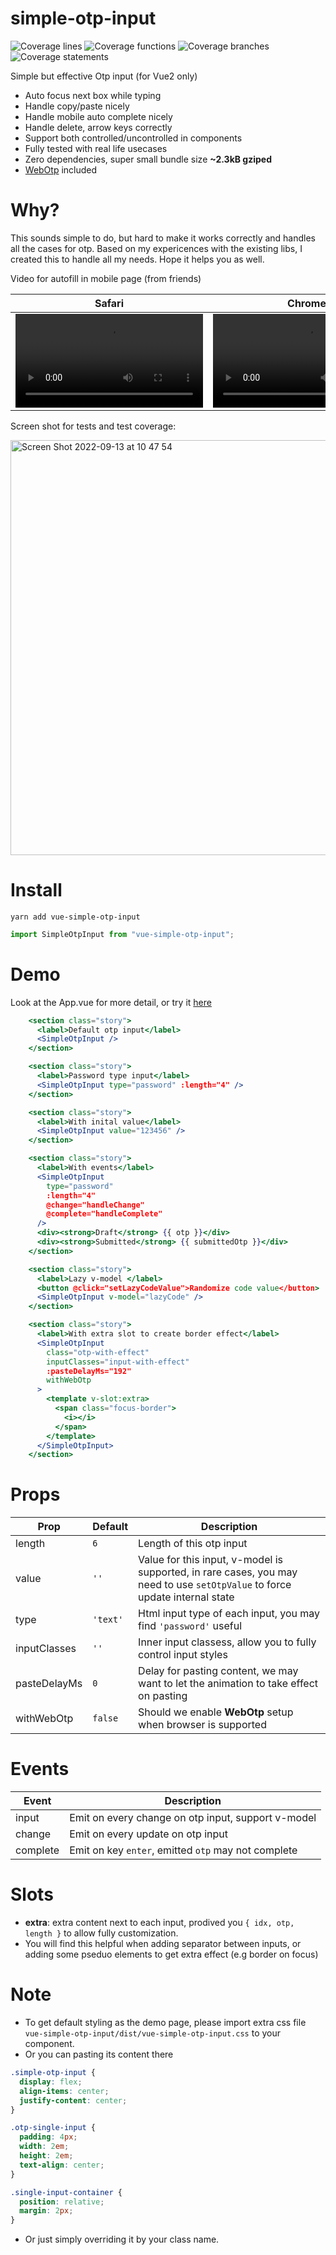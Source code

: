 # simple-otp-input

![Coverage lines](https://img.shields.io/endpoint?url=https://raw.githubusercontent.com/simpletrontdip/vue-simple-otp-input/main/tests/coverage/badges/lines.json)
![Coverage functions](https://img.shields.io/endpoint?url=https://raw.githubusercontent.com/simpletrontdip/vue-simple-otp-input/main/tests/coverage/badges/functions.json)
![Coverage branches](https://img.shields.io/endpoint?url=https://raw.githubusercontent.com/simpletrontdip/vue-simple-otp-input/main/tests/coverage/badges/branches.json)
![Coverage statements](https://img.shields.io/endpoint?url=https://raw.githubusercontent.com/simpletrontdip/vue-simple-otp-input/main/tests/coverage/badges/statements.json)

Simple but effective Otp input (for Vue2 only)

- Auto focus next box while typing
- Handle copy/paste nicely
- Handle mobile auto complete nicely
- Handle delete, arrow keys correctly
- Support both controlled/uncontrolled in components
- Fully tested with real life usecases
- Zero dependencies, super small bundle size **~2.3kB gziped**
- [WebOtp](https://developer.mozilla.org/en-US/docs/Web/API/WebOTP_API) included

# Why?

This sounds simple to do, but hard to make it works correctly and handles all the cases for otp.
Based on my expericences with the existing libs, I created this to handle all my needs. Hope it helps you as well.

Video for autofill in mobile page (from friends)

| Safari                                                                                                                                                            | Chrome                                                                                                                                                            |
| ----------------------------------------------------------------------------------------------------------------------------------------------------------------- | ----------------------------------------------------------------------------------------------------------------------------------------------------------------- |
| <video controls src="https://user-images.githubusercontent.com/20158564/156875581-425dc90a-b534-4b4b-9ba9-7e72a044d2cf.MP4" alt="Safari" style="max-width:300px"> | <video controls src="https://user-images.githubusercontent.com/20158564/159843487-a484a8d7-b130-47a2-8107-90c39211f082.MP4" alt="Chrome" style="max-width:300px"> |

Screen shot for tests and test coverage:

<img width="664" alt="Screen Shot 2022-09-13 at 10 47 54" src="https://user-images.githubusercontent.com/20158564/189803473-677f9b3b-d71b-4b7a-8f9b-c455a557824a.png">




# Install

```
yarn add vue-simple-otp-input
```

```js
import SimpleOtpInput from "vue-simple-otp-input";
```

# Demo

Look at the App.vue for more detail, or try it [here](https://simpletrontdip.github.io/vue-simple-otp-input/demo/)

```jsx
    <section class="story">
      <label>Default otp input</label>
      <SimpleOtpInput />
    </section>

    <section class="story">
      <label>Password type input</label>
      <SimpleOtpInput type="password" :length="4" />
    </section>

    <section class="story">
      <label>With inital value</label>
      <SimpleOtpInput value="123456" />
    </section>

    <section class="story">
      <label>With events</label>
      <SimpleOtpInput
        type="password"
        :length="4"
        @change="handleChange"
        @complete="handleComplete"
      />
      <div><strong>Draft</strong> {{ otp }}</div>
      <div><strong>Submitted</strong> {{ submittedOtp }}</div>
    </section>

    <section class="story">
      <label>Lazy v-model </label>
      <button @click="setLazyCodeValue">Randomize code value</button>
      <SimpleOtpInput v-model="lazyCode" />
    </section>

    <section class="story">
      <label>With extra slot to create border effect</label>
      <SimpleOtpInput
        class="otp-with-effect"
        inputClasses="input-with-effect"
        :pasteDelayMs="192"
        withWebOtp
      >
        <template v-slot:extra>
          <span class="focus-border">
            <i></i>
          </span>
        </template>
      </SimpleOtpInput>
    </section>
```

# Props

| Prop         | Default  | Description                                                                                                                 |
| ------------ | -------- | --------------------------------------------------------------------------------------------------------------------------- |
| length       | `6`      | Length of this otp input                                                                                                    |
| value        | `''`     | Value for this input, v-model is supported, in rare cases, you may need to use `setOtpValue` to force update internal state |
| type         | `'text'` | Html input type of each input, you may find `'password'` useful                                                             |
| inputClasses | `''`     | Inner input classess, allow you to fully control input styles                                                               |
| pasteDelayMs | `0`      | Delay for pasting content, we may want to let the animation to take effect on pasting                                       |
| withWebOtp   | `false`  | Should we enable **WebOtp** setup when browser is supported                                                                 |

# Events

| Event    | Description                                         |
| -------- | --------------------------------------------------- |
| input    | Emit on every change on otp input, support v-model  |
| change   | Emit on every update on otp input                   |
| complete | Emit on key `enter`, emitted `otp` may not complete |

# Slots

- **extra**: extra content next to each input, prodived you `{ idx, otp, length }` to allow fully customization.
- You will find this helpful when adding separator between inputs, or adding some pseduo elements to get extra effect (e.g border on focus)

# Note

- To get default styling as the demo page, please import extra css file `vue-simple-otp-input/dist/vue-simple-otp-input.css` to your component.
- Or you can pasting its content there

```css
.simple-otp-input {
  display: flex;
  align-items: center;
  justify-content: center;
}

.otp-single-input {
  padding: 4px;
  width: 2em;
  height: 2em;
  text-align: center;
}

.single-input-container {
  position: relative;
  margin: 2px;
}
```

- Or just simply overriding it by your class name.
